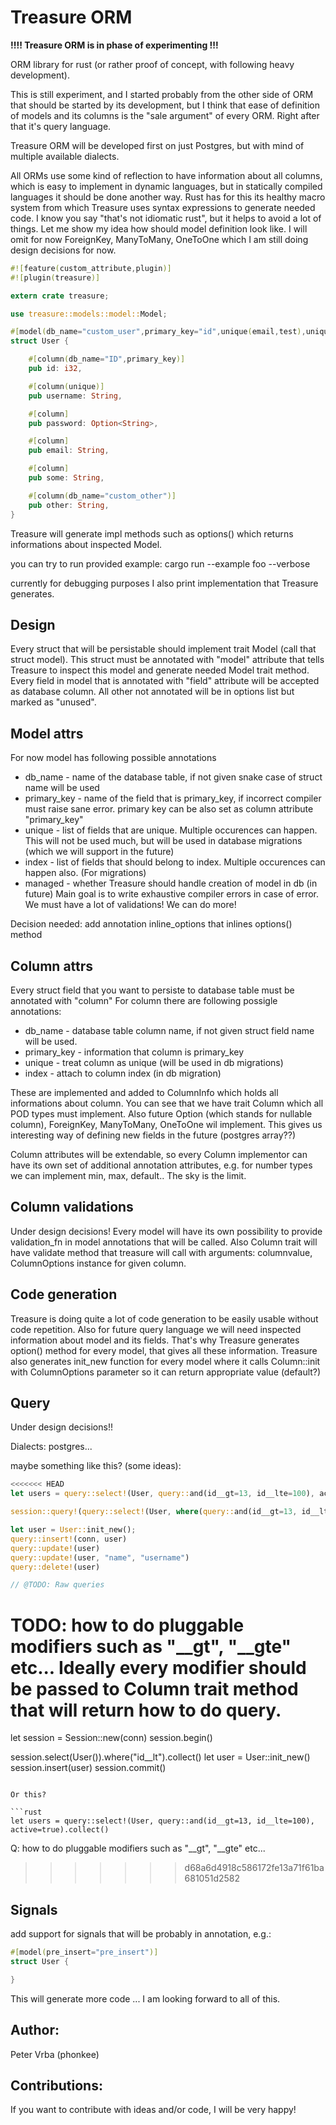 Treasure ORM
============

**!!!! Treasure ORM is in phase of experimenting !!!**

ORM library for rust (or rather proof of concept, with following heavy development).

This is still experiment, and I started probably from the other side of ORM that should be started by its development, 
but I think that ease of definition of models and its columns is the "sale argument" of every ORM.
Right after that it's query language.

Treasure ORM will be developed first on just Postgres, but with mind of multiple available dialects.

All ORMs use some kind of reflection to have information about all columns, which is easy to implement in dynamic languages,
but in statically compiled languages it should be done another way.
Rust has for this its healthy macro system from which Treasure uses syntax expressions to generate needed code.
I know you say "that's not idiomatic rust", but it helps to avoid a lot of things.
Let me show my idea how should model definition look like. I will omit for now ForeignKey, ManyToMany, OneToOne which
I am still doing design decisions for now.

```rust
#![feature(custom_attribute,plugin)]
#![plugin(treasure)]

extern crate treasure;

use treasure::models::model::Model;

#[model(db_name="custom_user",primary_key="id",unique(email,test),unique(some,other),index(some,other)]
struct User {

    #[column(db_name="ID",primary_key)]
    pub id: i32,

	#[column(unique)]
	pub username: String,

    #[column]
    pub password: Option<String>,

	#[column]
	pub email: String,

	#[column]
	pub some: String,

	#[column(db_name="custom_other")]
	pub other: String,
}
```

Treasure will generate impl methods such as options() which returns informations about inspected Model.

you can try to run provided example:
    cargo run --example foo --verbose
    
currently for debugging purposes I also print implementation that Treasure generates.
    


Design
------

Every struct that will be persistable should implement trait Model (call that struct model).
This struct must be annotated with "model" attribute that tells Treasure to inspect this model and generate
needed Model trait method. 
Every field in model that is annotated with "field" attribute will be accepted as database column. All other not
annotated will be in options list but marked as "unused".

Model attrs
-----------

For now model has following possible annotations
* db_name - name of the database table, if not given snake case of struct name will be used
* primary_key - name of the field that is primary_key, if incorrect compiler must raise sane error.
    primary key can be also set as column attribute "primary_key"
* unique - list of fields that are unique. Multiple occurences can happen. This will not be used much, but will be used
    in database migrations (which we will support in the future)
* index - list of fields that should belong to index. Multiple occurences can happen also. (For migrations)
* managed - whether Treasure should handle creation of model in db (in future)
Main goal is to write exhaustive compiler errors in case of error. We must have a lot of validations! We can do more!

Decision needed: add annotation inline_options that inlines options() method


Column attrs
------------

Every struct field that you want to persiste to database table must be annotated with "column"
For column there are following possigle annotations:
* db_name - database table column name, if not given struct field name will be used.
* primary_key - information that column is primary_key
* unique - treat column as unique (will be used in db migrations)
* index - attach to column index (in db migration)

These are implemented and added to ColumnInfo which holds all informations about column.
You can see that we have trait Column which all POD types must implement. Also future Option<T> (which stands for nullable column),
ForeignKey, ManyToMany, OneToOne wil implement.
This gives us interesting way of defining new fields in the future (postgres array??)

Column attributes will be extendable, so every Column implementor can have its own set of additional annotation attributes,
e.g. for number types we can implement min, max, default.. The sky is the limit.

Column validations
------------------

Under design decisions!
Every model will have its own possibility to provide validation_fn in model annotations that will be called.
Also Column trait will have validate method that treasure will call with arguments: columnvalue, ColumnOptions instance
for given column.

Code generation
---------------

Treasure is doing quite a lot of code generation to be easily usable without code repetition. Also for future query language
we will need inspected information about model and its fields. That's why Treasure generates option() method for every model,
that gives all these information.
Treasure also generates init_new function for every model where it calls Column::init with ColumnOptions parameter so it
can return appropriate value (default?)


Query
-----

Under design decisions!!

Dialects: postgres...

maybe something like this? (some ideas):

```rust
<<<<<<< HEAD
let users = query::select!(User, query::and(id__gt=13, id__lte=100), active=true).collect()

session::query!(query::select!(User, where(query::and(id__gt=13, id__lte=100), active=true))

let user = User::init_new();
query::insert!(conn, user)
query::update!(user)
query::update!(user, "name", "username")
query::delete!(user)

// @TODO: Raw queries
```

TODO: how to do pluggable modifiers such as "__gt", "__gte" etc...
Ideally every modifier should be passed to Column trait method that will return 
how to do query.
=======
let session = Session::new(conn)
session.begin()

session.select(User()).where("id__lt").collect()
let user = User::init_new()
session.insert(user)
session.commit()
```

Or this?

```rust
let users = query::select!(User, query::and(id__gt=13, id__lte=100), active=true).collect()
```

Q: how to do pluggable modifiers such as "__gt", "__gte" etc...
>>>>>>> d68a6d4918c586172fe13a71f61ba681051d2582


Signals
-------

add support for signals that will be probably in annotation, e.g.:

```rust
#[model(pre_insert="pre_insert")]
struct User {

}
```

This will generate more code ... I am looking forward to all of this.
    
    
Author: 
-------
Peter Vrba (phonkee)

Contributions:
--------------
If you want to contribute with ideas and/or code, I will be very happy!


